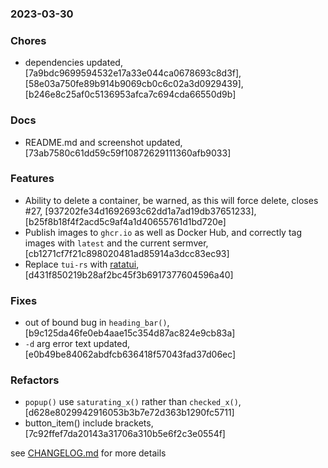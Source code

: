 ### 2023-03-30

### Chores
+ dependencies updated, [7a9bdc9699594532e17a33e044ca0678693c8d3f], [58e03a750fe89b914b9069cb0c6c02a3d0929439], [b246e8c25af0c5136953afca7c694cda66550d9b]

### Docs
+ README.md and screenshot updated, [73ab7580c61dd59c59f10872629111360afb9033]

### Features
+ Ability to delete a container, be warned, as this will force delete, closes #27, [937202fe34d1692693c62dd1a7ad19db37651233], [b25f8b18f4f2acd5c9af4a1d40655761d1bd720e]
+ Publish images to `ghcr.io` as well as Docker Hub, and correctly tag images with `latest` and the current sermver, [cb1271cf7f21c898020481ad85914a3dcc83ec93]
+ Replace `tui-rs` with [ratatui](https://github.com/tui-rs-revival/ratatui), [d431f850219b28af2bc45f3b6917377604596a40]

### Fixes
+ out of bound bug in `heading_bar()`, [b9c125da46fe0eb4aae15c354d87ac824e9cb83a]
+ `-d` arg error text updated, [e0b49be84062abdfcb636418f57043fad37d06ec]

### Refactors
+ `popup()` use `saturating_x()` rather than `checked_x()`, [d628e8029942916053b3b7e72d363b1290fc5711]
+ button_item() include brackets, [7c92ffef7da20143a31706a310b5e6f2c3e0554f]


see <a href='https://github.com/mrjackwills/oxker/blob/main/CHANGELOG.md'>CHANGELOG.md</a> for more details
